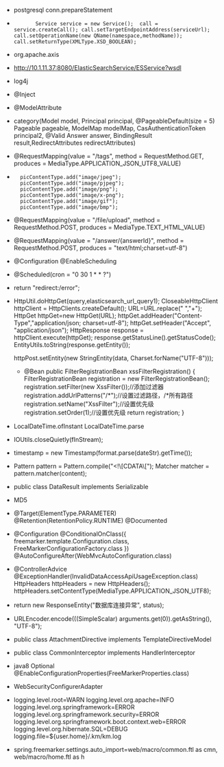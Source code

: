 * postgresql conn.prepareStatement
*            Service service = new Service();  call = service.createCall(); call.setTargetEndpointAddress(serviceUrl); call.setOperationName(new QName(namespace,methodName)); call.setReturnType(XMLType.XSD_BOOLEAN);
* org.apache.axis
* http://10.1.11.37:8080/ElasticSearchService/ESService?wsdl
* log4j
* @Inject
* @ModelAttribute
* category(Model model, Principal principal, @PageableDefault(size = 5) Pageable pageable, ModelMap modelMap, CasAuthenticationToken principal2,  @Valid Answer answer, BindingResult result,RedirectAttributes redirectAttributes)
* @RequestMapping(value = "/tags", method = RequestMethod.GET, produces = MediaType.APPLICATION_JSON_UTF8_VALUE)
* 		picContentType.add("image/jpeg");
		picContentType.add("image/pjpeg");
		picContentType.add("image/png");
		picContentType.add("image/x-png");
		picContentType.add("image/gif");
		picContentType.add("image/bmp");
* @RequestMapping(value = "/file/upload", method = RequestMethod.POST, produces = MediaType.TEXT_HTML_VALUE)
* @RequestMapping(value = "/answer/{answerId}", method = RequestMethod.POST, produces = "text/html;charset=utf-8")
* @Configuration
@EnableScheduling
* @Scheduled(cron = "0 30 1 * * ?")
* return "redirect:/error";
* HttpUtil.doHttpGet(query,elasticsearch_url_query1);
  CloseableHttpClient httpClient = HttpClients.createDefault();
  URL=URL.replace(" ","+");
  HttpGet httpGet=new HttpGet(URL);
  httpGet.addHeader("Content-Type","application/json; charset=utf-8");
  httpGet.setHeader("Accept", "application/json");
  HttpResponse response = httpClient.execute(httpGet);
  response.getStatusLine().getStatusCode();
  EntityUtils.toString(response.getEntity());
  
  httpPost.setEntity(new StringEntity(data, Charset.forName("UTF-8")));
  
  * @Bean
    public FilterRegistrationBean xssFilterRegistration() {
        FilterRegistrationBean registration = new FilterRegistrationBean();
        registration.setFilter(new XssFilter());//添加过滤器
        registration.addUrlPatterns("/*");//设置过滤路径，/*所有路径
        registration.setName("XssFilter");//设置优先级
        registration.setOrder(1);//设置优先级
        return registration;
    }
* LocalDateTime.ofInstant  LocalDateTime.parse
* IOUtils.closeQuietly(fInStream);
* timestamp = new Timestamp(format.parse(dateStr).getTime());
* Pattern pattern = Pattern.compile("<!\\[CDATA\\[");
        Matcher matcher = pattern.matcher(content);
* public class DataResult<T> implements Serializable
* MD5
* @Target(ElementType.PARAMETER)
@Retention(RetentionPolicy.RUNTIME)
@Documented
	
* @Configuration
@ConditionalOnClass({ freemarker.template.Configuration.class, FreeMarkerConfigurationFactory.class })
@AutoConfigureAfter(WebMvcAutoConfiguration.class)

* @ControllerAdvice
	@ExceptionHandler(InvalidDataAccessApiUsageException.class)
	HttpHeaders httpHeaders = new HttpHeaders();
	httpHeaders.setContentType(MediaType.APPLICATION_JSON_UTF8);
* return new ResponseEntity("数据库连接异常", status);
* URLEncoder.encode(((SimpleScalar) arguments.get(0)).getAsString(), "UTF-8");
* public class AttachmentDirective implements TemplateDirectiveModel
* public class CommonInterceptor implements HandlerInterceptor
* java8 Optional
@EnableConfigurationProperties(FreeMarkerProperties.class)
* WebSecurityConfigurerAdapter
* logging.level.root=WARN
logging.level.org.apache=INFO
logging.level.org.springframework=ERROR
logging.level.org.springframework.security=ERROR
logging.level.org.springframework.boot.context.web=ERROR
logging.level.org.hibernate.SQL=DEBUG
logging.file=${user.home}/.km/km.log
* spring.freemarker.settings.auto_import=web/macro/common.ftl as cmn, web/macro/home.ftl as h
